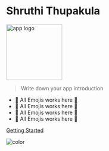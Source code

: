 # Shruthi Thupakula

<img width="150" src="static/media/logo.png" alt="app logo" />

> Write down your app introduction

- :racehorse: All Emojis works here :dromedary_camel:
- :racehorse: All Emojis works here :dromedary_camel:
- :racehorse: All Emojis works here :dromedary_camel:
- :racehorse: All Emojis works here :dromedary_camel:

<!-- for smooth navigation please use first heading in readme.md in cebab case here as an id for get-started -->

[Getting Started](/#homepage)

![color](#fefefe)
